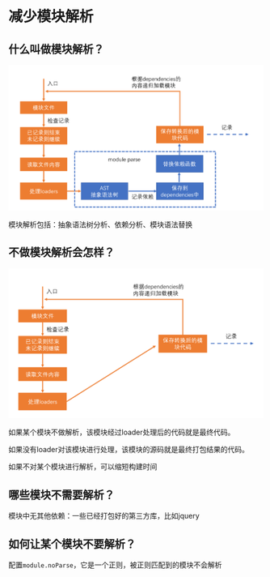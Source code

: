 # 减少模块解析

## 什么叫做模块解析？

![](assets/2020-02-13-16-26-41.png)

模块解析包括：抽象语法树分析、依赖分析、模块语法替换

## 不做模块解析会怎样？

![](assets/2020-02-13-16-28-10.png)

如果某个模块不做解析，该模块经过loader处理后的代码就是最终代码。

如果没有loader对该模块进行处理，该模块的源码就是最终打包结果的代码。

如果不对某个模块进行解析，可以缩短构建时间

## 哪些模块不需要解析？

模块中无其他依赖：一些已经打包好的第三方库，比如jquery

## 如何让某个模块不要解析？

配置`module.noParse`，它是一个正则，被正则匹配到的模块不会解析